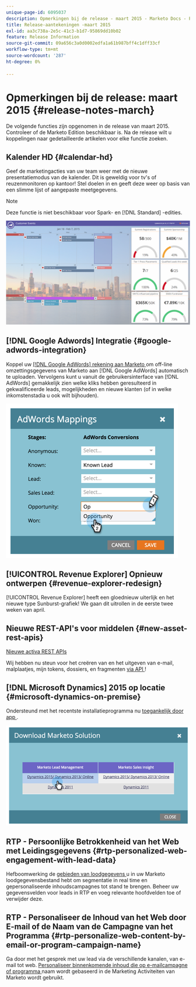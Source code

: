 ```yaml
---
unique-page-id: 6095037
description: Opmerkingen bij de release - maart 2015 - Marketo Docs - Productdocumentatie
title: Release-aantekeningen -maart 2015
exl-id: aa3c738a-2e5c-41c3-b1d7-95869dd10b02
feature: Release Information
source-git-commit: 09a656c3a0d0002edfa1a61b987bff4c1dff33cf
workflow-type: tm+mt
source-wordcount: '287'
ht-degree: 0%

---
```


# Opmerkingen bij de release: maart 2015 {#release-notes-march}

De volgende functies zijn opgenomen in de release van maart 2015. Controleer of de Marketo Edition beschikbaar is. Na de release wilt u koppelingen naar gedetailleerde artikelen voor elke functie zoeken.

## Kalender HD {#calendar-hd}

Geef de marketingacties van uw team weer met de nieuwe presentatiemodus van de kalender. Dit is geweldig voor tv&#39;s of reuzenmonitoren op kantoor! Stel doelen in en geeft deze weer op basis van een slimme lijst of aangepaste meetgegevens.

>[!NOTE]
>
>Deze functie is niet beschikbaar voor Spark- en [!DNL Standard] -edities.

![](assets/image2015-3-23-11-3a39-3a15.png)

## [!DNL Google Adwords] Integratie {#google-adwords-integration}

Koppel uw [[!DNL Google AdWords]  rekening aan Marketo ](/help/marketo/product-docs/administration/additional-integrations/add-google-adwords-as-a-launchpoint-service.md) om off-line omzettingsgegevens van Marketo aan [!DNL Google AdWords] automatisch te uploaden. Vervolgens kunt u vanuit de gebruikersinterface van [!DNL AdWords] gemakkelijk zien welke kliks hebben geresulteerd in gekwalificeerde leads, mogelijkheden en nieuwe klanten (of in welke inkomstenstadia u ook wilt bijhouden).

![](assets/image2015-3-23-11-3a50-3a55.png)

## [!UICONTROL Revenue Explorer] Opnieuw ontwerpen {#revenue-explorer-redesign}

[!UICONTROL Revenue Explorer] heeft een gloednieuw uiterlijk en het nieuwe type Sunburst-grafiek! We gaan dit uitrollen in de eerste twee weken van april.

## Nieuwe REST-API&#39;s voor middelen {#new-asset-rest-apis}

[ Nieuwe activa REST APIs ](https://experienceleague.adobe.com/nl/docs/marketo-developer/marketo/rest/assets/assets)

Wij hebben nu steun voor het creëren van en het uitgeven van e-mail, malplaatjes, mijn tokens, dossiers, en fragmenten [ via API ](https://developer.adobe.com/marketo-apis/api/asset/)!

## [!DNL Microsoft Dynamics] 2015 op locatie {#microsoft-dynamics-on-premise}

Ondersteund met het recentste installatieprogramma nu [ toegankelijk door app ](/help/marketo/product-docs/crm-sync/microsoft-dynamics-sync/sync-setup/update-the-marketo-solution-for-microsoft-dynamics.md).

![](assets/image2015-3-23-11-3a47-3a16.png)

## RTP - Persoonlijke Betrokkenheid van het Web met Leidingsgegevens {#rtp-personalized-web-engagement-with-lead-data}

Hefboomwerking de [ gebieden van loodgegevens ](/help/marketo/product-docs/web-personalization/using-web-segments/manage-person-data.md) u in uw Marketo loodgegevensbestand hebt om segmentatie in real time en gepersonaliseerde inhoudscampagnes tot stand te brengen. Beheer uw gegevensvelden voor leads in RTP en voeg relevante hoofdvelden toe of verwijder deze.

## RTP - Personaliseer de Inhoud van het Web door E-mail of de Naam van de Campagne van het Programma {#rtp-personalize-web-content-by-email-or-program-campaign-name}

Ga door met het gesprek met uw lead via de verschillende kanalen, van e-mail tot web. [ Personaliseer binnenkomende inhoud die op e-mailcampagne of programma ](/help/marketo/product-docs/web-personalization/using-web-segments/web-segments.md) naam wordt gebaseerd in de Marketing Activiteiten van Marketo wordt gebruikt.
